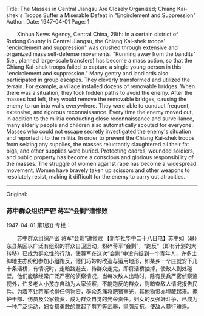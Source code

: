 Title: The Masses in Central Jiangsu Are Closely Organized; Chiang Kai-shek's Troops Suffer a Miserable Defeat in "Encirclement and Suppression"
Author:
Date: 1947-04-01
Page: 1

　　Xinhua News Agency, Central China, 28th: In a certain district of Rudong County in Central Jiangsu, the Chiang Kai-shek troops' "encirclement and suppression" was crushed through extensive and organized mass self-defense movements. "Running away from the bandits" (i.e., planned large-scale transfers) has become a mass action, so that the Chiang Kai-shek troops failed to capture a single young person in this "encirclement and suppression." Many gentry and landlords also participated in group escapes. They cleverly transformed and utilized the terrain. For example, a village installed dozens of removable bridges. When there was a situation, they took hidden paths to avoid the enemy. After the masses had left, they would remove the removable bridges, causing the enemy to run into walls everywhere. They were able to conduct frequent, extensive, and rigorous reconnaissance. Every time the enemy moved out, in addition to the militia conducting close reconnaissance and surveillance, many elderly people and children also automatically scouted for everyone. Masses who could not escape secretly investigated the enemy's situation and reported it to the militia. In order to prevent the Chiang Kai-shek troops from seizing any supplies, the masses reluctantly slaughtered all their fat pigs, and other supplies were buried. Protecting cadres, wounded soldiers, and public property has become a conscious and glorious responsibility of the masses. The struggle of women against rape has become a widespread movement. Women have bravely taken up scissors and other weapons to resolutely resist, making it difficult for the enemy to carry out atrocities.



<hr /> 

Original: 


### 苏中群众组织严密  蒋军“会剿”遭惨败

1947-04-01
第1版()
专栏：

　　苏中群众组织严密
    蒋军“会剿”遭惨败
    【新华社华中二十八日电】苏中如（皋）东县某区以广泛有组织的群众自卫运动，粉碎蒋军“会剿”，“跑反”（即有计划的大转移）已成为群众性的行动，使蒋军在这次“会剿”中没有捉到一个青年人，许多士绅地主亦纷纷参加小组跑反，他们巧妙的改造与运用地形，如某乡一个庄就安下几十条活桥，有情况时，走暗路避去，待群众走完，即将活桥抽掉，使敌人到处碰壁。他们能够经常广泛严密的侦察情况，当每次敌人出动时，除有民兵严密侦察监视外，许多老人小孩亦自动为大家侦察，不能跑反的群众，则暗查敌人情况报告民兵。为着不让蒋军抢得任何物资，群众忍痛将肥猪宰光，其他物资亦埋藏起来。掩护干部、伤员及公家物资，成为群众自觉的光荣责任。妇女的反强奸斗争，已成为一种广泛运动，妇女都勇敢的拿起了剪刀等武器，坚强反抗，使敌人暴行难逞。
